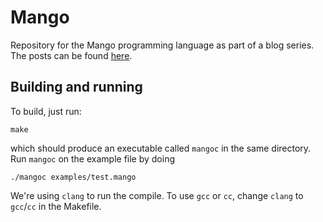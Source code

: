 # Mango

Repository for the Mango programming language as part of a blog series. The posts can be found [here](http://www.vnev.me). 

## Building and running
 
To build, just run:

    make

which should produce an executable called `mangoc` in the same directory. Run `mangoc` on the example file by doing

    ./mangoc examples/test.mango



We're using `clang` to run the compile. To use `gcc` or `cc`, change `clang` to `gcc`/`cc` in the Makefile.

